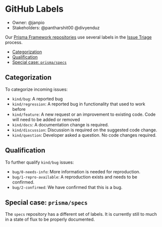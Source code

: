 # GitHub Labels

- Owner: @janpio
- Stakeholders: @pantharshit00 @divyenduz 

Our [Prisma Framework repositories](repositories.md) use several labels in the [Issue Triage](issue-triage.md) process.

<!-- START doctoc generated TOC please keep comment here to allow auto update -->
<!-- DON'T EDIT THIS SECTION, INSTEAD RE-RUN doctoc TO UPDATE -->


- [Categorization](#categorization)
- [Qualification](#qualification)
- [Special case: `prisma/specs`](#special-case-prismaspecs)

<!-- END doctoc generated TOC please keep comment here to allow auto update -->

## Categorization

To categorize incoming issues:

- `kind/bug`: A reported bug
- `kind/regression`: A reported bug in functionality that used to work before
- `kind/feature`: A new request or an improvement to existing code. Code will need to be added or removed
- `kind/docs`: A documentation change is required.
- `kind/discussion`: Discussion is required on the suggested code change. 
- `kind/question`: Developer asked a question. No code changes required.

## Qualification

To further qualify `kind/bug` issues:

- `bug/0-needs-info`:  More information is needed for reproduction.
- `bug/1-repro-available`: A reproduction exists and needs to be confirmed. 
- `bug/2-confirmed`: We have confirmed that this is a bug.

## Special case: `prisma/specs`

The `specs` repository has a different set of labels. It is currently still to much in a state of flux to be properly documented.
